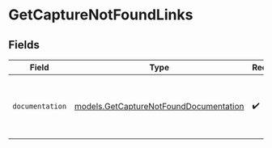 # GetCaptureNotFoundLinks


## Fields

| Field                                                                                  | Type                                                                                   | Required                                                                               | Description                                                                            |
| -------------------------------------------------------------------------------------- | -------------------------------------------------------------------------------------- | -------------------------------------------------------------------------------------- | -------------------------------------------------------------------------------------- |
| `documentation`                                                                        | [models.GetCaptureNotFoundDocumentation](../models/getcapturenotfounddocumentation.md) | :heavy_check_mark:                                                                     | The URL to the generic Mollie API error handling guide.                                |